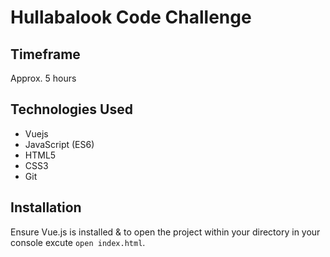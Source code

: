 # Hullabalook Code Challenge

## Timeframe
Approx. 5 hours

## Technologies Used
* Vuejs
* JavaScript (ES6)
* HTML5
* CSS3
* Git

## Installation

Ensure Vue.js is installed & to open the project within your directory in your console excute `open index.html`.